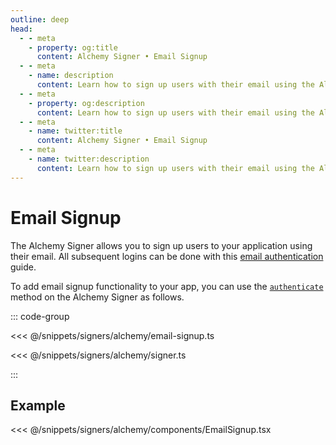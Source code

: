 ```yaml
---
outline: deep
head:
  - - meta
    - property: og:title
      content: Alchemy Signer • Email Signup
  - - meta
    - name: description
      content: Learn how to sign up users with their email using the Alchemy Signer
  - - meta
    - property: og:description
      content: Learn how to sign up users with their email using the Alchemy Signer
  - - meta
    - name: twitter:title
      content: Alchemy Signer • Email Signup
  - - meta
    - name: twitter:description
      content: Learn how to sign up users with their email using the Alchemy Signer
---
```


# Email Signup

The Alchemy Signer allows you to sign up users to your application using their email. All subsequent logins can be done with this [email authentication](/signers/alchemy-signer/email-auth) guide.

To add email signup functionality to your app, you can use the [`authenticate`](/packages/aa-alchemy/signer/authenticate.html#parameters) method on the Alchemy Signer as follows.

::: code-group

<<< @/snippets/signers/alchemy/email-signup.ts

<<< @/snippets/signers/alchemy/signer.ts

:::

## Example

<<< @/snippets/signers/alchemy/components/EmailSignup.tsx
